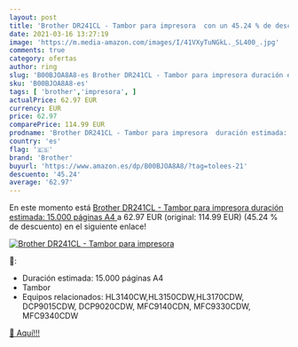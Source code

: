 ```yaml
---
layout: post
title: 'Brother DR241CL - Tambor para impresora  con un 45.24 % de descuento'
date: 2021-03-16 13:27:19
image: 'https://m.media-amazon.com/images/I/41VXyTuNGkL._SL400_.jpg'
comments: true
category: ofertas
author: ring
slug: 'B00BJOA8A8-es Brother DR241CL - Tambor para impresora duración estimada:...'
sku: 'B00BJOA8A8-es'
tags: [ 'brother','impresora', ]
actualPrice: 62.97 EUR
currency: EUR
price: 62.97
comparePrice: 114.99 EUR
prodname: 'Brother DR241CL - Tambor para impresora  duración estimada: 15.000 páginas A4 '
country: 'es'
flag: '🇪🇸'
brand: 'Brother'
buyurl: 'https://www.amazon.es/dp/B00BJOA8A8/?tag=tolees-21'
descuento: '45.24'
average: '62.97'
---
```


En este momento está [Brother DR241CL - Tambor para impresora  duración estimada: 15.000 páginas A4 ](https://www.amazon.es/dp/B00BJOA8A8/?tag=tolees-21) a 62.97 EUR (original: 114.99 EUR) (45.24 %  de descuento) en el siguiente enlace!

[![Brother DR241CL - Tambor para impresora ](https://m.media-amazon.com/images/I/41VXyTuNGkL._SL400_.jpg)](https://www.amazon.es/dp/B00BJOA8A8/?tag=tolees-21)

🔎:

- Duración estimada: 15.000 páginas A4
- Tambor
- Equipos relacionados: HL3140CW,HL3150CDW,HL3170CDW, DCP9015CDW, DCP9020CDW, MFC9140CDN, MFC9330CDW, MFC9340CDW

[🛒 Aquí!!!](https://www.amazon.es/dp/B00BJOA8A8/?tag=tolees-21)
